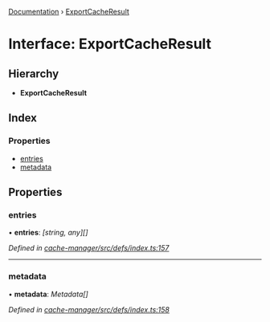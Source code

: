 [Documentation](../README.md) › [ExportCacheResult](exportcacheresult.md)

# Interface: ExportCacheResult

## Hierarchy

* **ExportCacheResult**

## Index

### Properties

* [entries](exportcacheresult.md#entries)
* [metadata](exportcacheresult.md#metadata)

## Properties

###  entries

• **entries**: *[string, any][]*

*Defined in [cache-manager/src/defs/index.ts:157](https://github.com/badbatch/graphql-box/blob/c173ad2/packages/cache-manager/src/defs/index.ts#L157)*

___

###  metadata

• **metadata**: *Metadata[]*

*Defined in [cache-manager/src/defs/index.ts:158](https://github.com/badbatch/graphql-box/blob/c173ad2/packages/cache-manager/src/defs/index.ts#L158)*
